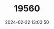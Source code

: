 ---
title: "19560"
category: "Rhinolophus philippinensis"
draft: false
date: 2024-02-22 13:03:50
languages:
  English: ["Large-eared Horseshoe Bat"]
---
